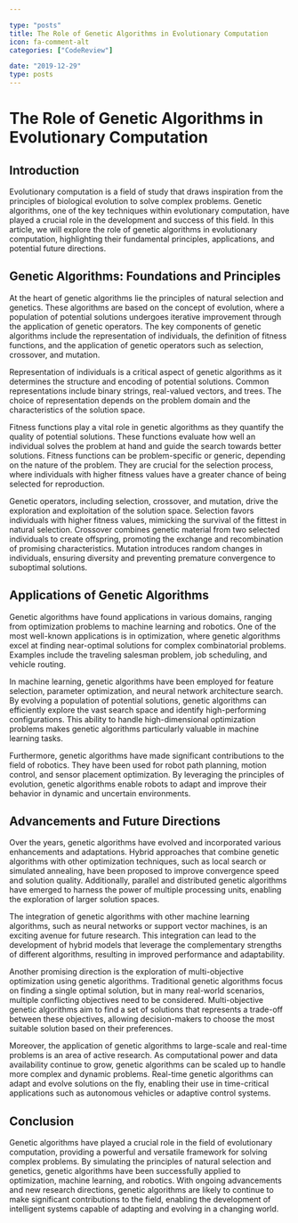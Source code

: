```yaml
---

type: "posts"
title: The Role of Genetic Algorithms in Evolutionary Computation
icon: fa-comment-alt
categories: ["CodeReview"]

date: "2019-12-29"
type: posts
---
```





# The Role of Genetic Algorithms in Evolutionary Computation

## Introduction

Evolutionary computation is a field of study that draws inspiration from the principles of biological evolution to solve complex problems. Genetic algorithms, one of the key techniques within evolutionary computation, have played a crucial role in the development and success of this field. In this article, we will explore the role of genetic algorithms in evolutionary computation, highlighting their fundamental principles, applications, and potential future directions.

## Genetic Algorithms: Foundations and Principles

At the heart of genetic algorithms lie the principles of natural selection and genetics. These algorithms are based on the concept of evolution, where a population of potential solutions undergoes iterative improvement through the application of genetic operators. The key components of genetic algorithms include the representation of individuals, the definition of fitness functions, and the application of genetic operators such as selection, crossover, and mutation.

Representation of individuals is a critical aspect of genetic algorithms as it determines the structure and encoding of potential solutions. Common representations include binary strings, real-valued vectors, and trees. The choice of representation depends on the problem domain and the characteristics of the solution space.

Fitness functions play a vital role in genetic algorithms as they quantify the quality of potential solutions. These functions evaluate how well an individual solves the problem at hand and guide the search towards better solutions. Fitness functions can be problem-specific or generic, depending on the nature of the problem. They are crucial for the selection process, where individuals with higher fitness values have a greater chance of being selected for reproduction.

Genetic operators, including selection, crossover, and mutation, drive the exploration and exploitation of the solution space. Selection favors individuals with higher fitness values, mimicking the survival of the fittest in natural selection. Crossover combines genetic material from two selected individuals to create offspring, promoting the exchange and recombination of promising characteristics. Mutation introduces random changes in individuals, ensuring diversity and preventing premature convergence to suboptimal solutions.

## Applications of Genetic Algorithms

Genetic algorithms have found applications in various domains, ranging from optimization problems to machine learning and robotics. One of the most well-known applications is in optimization, where genetic algorithms excel at finding near-optimal solutions for complex combinatorial problems. Examples include the traveling salesman problem, job scheduling, and vehicle routing.

In machine learning, genetic algorithms have been employed for feature selection, parameter optimization, and neural network architecture search. By evolving a population of potential solutions, genetic algorithms can efficiently explore the vast search space and identify high-performing configurations. This ability to handle high-dimensional optimization problems makes genetic algorithms particularly valuable in machine learning tasks.

Furthermore, genetic algorithms have made significant contributions to the field of robotics. They have been used for robot path planning, motion control, and sensor placement optimization. By leveraging the principles of evolution, genetic algorithms enable robots to adapt and improve their behavior in dynamic and uncertain environments.

## Advancements and Future Directions

Over the years, genetic algorithms have evolved and incorporated various enhancements and adaptations. Hybrid approaches that combine genetic algorithms with other optimization techniques, such as local search or simulated annealing, have been proposed to improve convergence speed and solution quality. Additionally, parallel and distributed genetic algorithms have emerged to harness the power of multiple processing units, enabling the exploration of larger solution spaces.

The integration of genetic algorithms with other machine learning algorithms, such as neural networks or support vector machines, is an exciting avenue for future research. This integration can lead to the development of hybrid models that leverage the complementary strengths of different algorithms, resulting in improved performance and adaptability.

Another promising direction is the exploration of multi-objective optimization using genetic algorithms. Traditional genetic algorithms focus on finding a single optimal solution, but in many real-world scenarios, multiple conflicting objectives need to be considered. Multi-objective genetic algorithms aim to find a set of solutions that represents a trade-off between these objectives, allowing decision-makers to choose the most suitable solution based on their preferences.

Moreover, the application of genetic algorithms to large-scale and real-time problems is an area of active research. As computational power and data availability continue to grow, genetic algorithms can be scaled up to handle more complex and dynamic problems. Real-time genetic algorithms can adapt and evolve solutions on the fly, enabling their use in time-critical applications such as autonomous vehicles or adaptive control systems.

## Conclusion

Genetic algorithms have played a crucial role in the field of evolutionary computation, providing a powerful and versatile framework for solving complex problems. By simulating the principles of natural selection and genetics, genetic algorithms have been successfully applied to optimization, machine learning, and robotics. With ongoing advancements and new research directions, genetic algorithms are likely to continue to make significant contributions to the field, enabling the development of intelligent systems capable of adapting and evolving in a changing world.